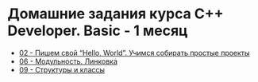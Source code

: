 # Домашние задания курса C++ Developer. Basic - 1 месяц

* [02 - Пишем свой “Hello, World”. Учимся собирать простые проекты](./Lesson_02)
* [06 - Модульность. Линковка](./Lesson_06) 
* [09 - Структуры и классы](./Lesson_09) 
